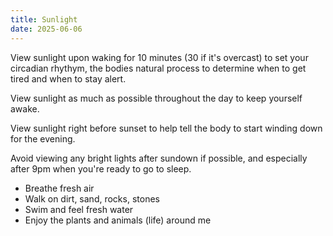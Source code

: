 ```yaml
---
title: Sunlight
date: 2025-06-06
---
```

View sunlight upon waking for 10 minutes (30 if it's overcast) to set your circadian rhythym, the bodies natural process to determine when to get tired and when to stay alert.

View sunlight as much as possible throughout the day to keep yourself awake.

View sunlight right before sunset to help tell the body to start winding down for the evening.

Avoid viewing any bright lights after sundown if possible, and especially after 9pm when you're ready to go to sleep.

- Breathe fresh air
- Walk on dirt, sand, rocks, stones
- Swim and feel fresh water
- Enjoy the plants and animals (life) around me